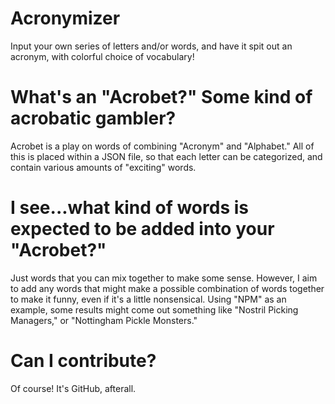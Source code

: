 # Acronymizer
Input your own series of letters and/or words, and have it spit out an acronym, with colorful choice of vocabulary!


# What's an "Acrobet?"  Some kind of acrobatic gambler?
Acrobet is a play on words of combining "Acronym" and "Alphabet."  All of this is placed within a JSON file, so that each letter can be categorized, and contain various amounts of "exciting" words.


# I see...what kind of words is expected to be added into your "Acrobet?"
Just words that you can mix together to make some sense.  However, I aim to add any words that might make a possible combination of words together to make it funny, even if it's a little nonsensical.  Using "NPM" as an example, some results might come out something like "Nostril Picking Managers," or "Nottingham Pickle Monsters."


# Can I contribute?
Of course!  It's GitHub, afterall.
